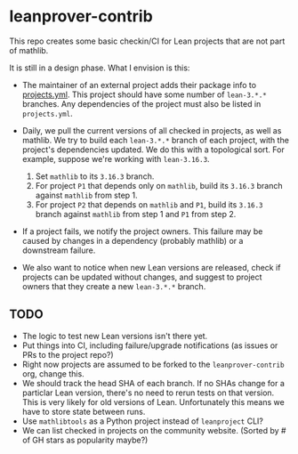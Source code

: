 # leanprover-contrib

This repo creates some basic checkin/CI for Lean projects that are not part of mathlib.

It is still in a design phase. What I envision is this:

* The maintainer of an external project adds their package info to [projects.yml](blob/master/projects/projects.yml).
  This project should have some number of `lean-3.*.*` branches.
  Any dependencies of the project must also be listed in `projects.yml`.

* Daily, we pull the current versions of all checked in projects, as well as mathlib.
  We try to build each `lean-3.*.*` branch of each project,
  with the project's dependencies updated.
  We do this with a topological sort. For example, suppose we're working with `lean-3.16.3`.
  1. Set `mathlib` to its `3.16.3` branch.
  2. For project `P1` that depends only on `mathlib`, build its `3.16.3` branch against `mathlib` from step 1.
  3. For project `P2` that depends on `mathlib` and `P1`, build its `3.16.3` branch against `mathlib` from step 1 and `P1` from step 2.

* If a project fails, we notify the project owners.
  This failure may be caused by changes in a dependency (probably mathlib) or a downstream failure.

* We also want to notice when new Lean versions are released,
  check if projects can be updated without changes,
  and suggest to project owners that they create a new `lean-3.*.*` branch.


## TODO

* The logic to test new Lean versions isn't there yet.
* Put things into CI, including failure/upgrade notifications (as issues or PRs to the project repo?)
* Right now projects are assumed to be forked to the `leanprover-contrib` org, change this.
* We should track the head SHA of each branch. 
  If no SHAs change for a particlar Lean version, there's no need to rerun tests on that version.
  This is very likely for old versions of Lean.
  Unfortunately this means we have to store state between runs.
* Use `mathlibtools` as a Python project instead of `leanproject` CLI?
* We can list checked in projects on the community website. (Sorted by # of GH stars as popularity maybe?)
